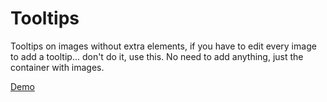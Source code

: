 # Tooltips
Tooltips on images without extra elements, if you have to edit every image to add a tooltip... don't do it, use this. No need to add anything, just the container with images.

[Demo](https://arcandres.github.io/tooltips/)
